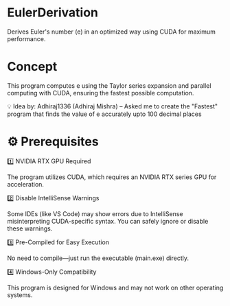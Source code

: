 # EulerDerivation
Derives Euler's number (e) in an optimized way using CUDA for maximum performance.

# Concept
This program computes e using the Taylor series expansion and parallel computing with CUDA, ensuring the fastest possible computation.

💡 Idea by: Adhiraj1336 (Adhiraj Mishra) – Asked me to create the "Fastest" program that finds the value of e accurately upto 100 decimal places

# ⚙ Prerequisites
1️⃣ NVIDIA RTX GPU Required

The program utilizes CUDA, which requires an NVIDIA RTX series GPU for acceleration.

2️⃣ Disable IntelliSense Warnings

Some IDEs (like VS Code) may show errors due to IntelliSense misinterpreting CUDA-specific syntax. You can safely ignore or disable these warnings.

3️⃣ Pre-Compiled for Easy Execution

No need to compile—just run the executable (main.exe) directly.

4️⃣ Windows-Only Compatibility

This program is designed for Windows and may not work on other operating systems.
